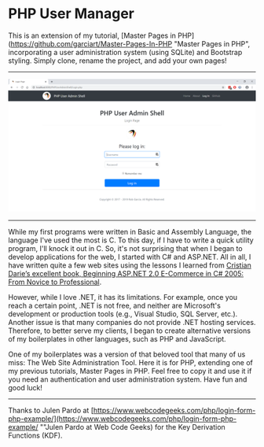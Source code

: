 # PHP User Manager
This is an extension of my tutorial, [Master Pages in PHP](https://github.com/garciart/Master-Pages-In-PHP "Master Pages in PHP", incorporating a user administration system (using SQLite) and Bootstrap styling. Simply clone, rename the project, and add your own pages!

---

![PHP User Manager](README_images/readme00.png)

---

While my first programs were written in Basic and Assembly Language, the language I've used the most is C. To this day, if I have to write a quick utility program, I'll knock it out in C. So, it's not surprising that when I began to develop applications for the web, I started with C# and ASP.NET. All in all, I have written quite a few web sites using the lessons I learned from [Cristian Darie’s excellent book, Beginning ASP.NET 2.0 E-Commerce in C# 2005: From Novice to Professional](https://www.apress.com/us/book/9781590594681 "Beginning ASP.NET 2.0 E-Commerce in C# 2005").

However, while I love .NET, it has its limitations. For example, once you reach a certain point, .NET is not free, and neither are Microsoft's development or production tools (e.g., Visual Studio, SQL Server, etc.). Another issue is that many companies do not provide .NET hosting services. Therefore, to better serve my clients, I began to create alternative versions of my boilerplates in other languages, such as PHP and JavaScript. 

One of my boilerplates was a version of that beloved tool that many of us miss: The Web Site Administration Tool. Here it is for PHP, extending one of my previous tutorials, Master Pages in PHP. Feel free to copy it and use it if you need an authentication and user administration system. Have fun and good luck!

---

Thanks to Julen Pardo at [https://www.webcodegeeks.com/php/login-form-php-example/](https://www.webcodegeeks.com/php/login-form-php-example/ ""Julen Pardo at Web Code Geeks) for the Key Derivation Functions (KDF).
